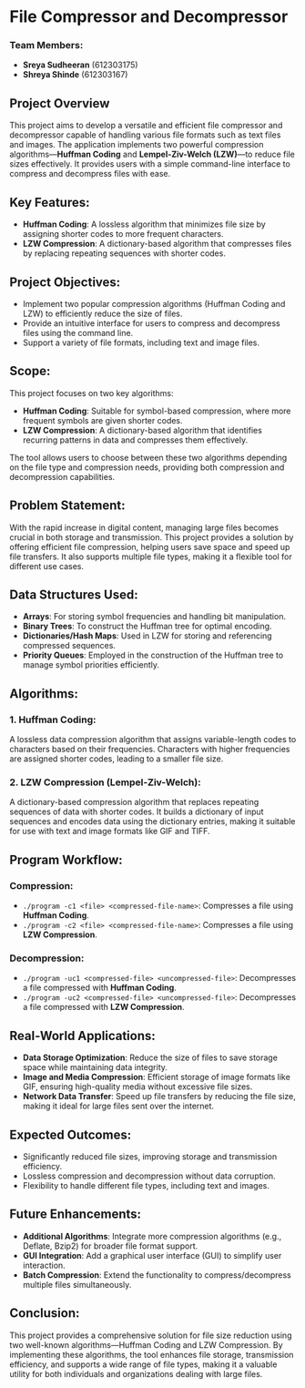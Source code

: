 # File Compressor and Decompressor

### Team Members:
- **Sreya Sudheeran** (612303175)
- **Shreya Shinde** (612303167)

## Project Overview
This project aims to develop a versatile and efficient file compressor and decompressor capable of handling various file formats such as text files and images. The application implements two powerful compression algorithms—**Huffman Coding** and **Lempel-Ziv-Welch (LZW)**—to reduce file sizes effectively. It provides users with a simple command-line interface to compress and decompress files with ease.

## Key Features:
- **Huffman Coding**: A lossless algorithm that minimizes file size by assigning shorter codes to more frequent characters.
- **LZW Compression**: A dictionary-based algorithm that compresses files by replacing repeating sequences with shorter codes.

## Project Objectives:
- Implement two popular compression algorithms (Huffman Coding and LZW) to efficiently reduce the size of files.
- Provide an intuitive interface for users to compress and decompress files using the command line.
- Support a variety of file formats, including text and image files.

## Scope:
This project focuses on two key algorithms:
- **Huffman Coding**: Suitable for symbol-based compression, where more frequent symbols are given shorter codes.
- **LZW Compression**: A dictionary-based algorithm that identifies recurring patterns in data and compresses them effectively.

The tool allows users to choose between these two algorithms depending on the file type and compression needs, providing both compression and decompression capabilities.

## Problem Statement:
With the rapid increase in digital content, managing large files becomes crucial in both storage and transmission. This project provides a solution by offering efficient file compression, helping users save space and speed up file transfers. It also supports multiple file types, making it a flexible tool for different use cases.

## Data Structures Used:
- **Arrays**: For storing symbol frequencies and handling bit manipulation.
- **Binary Trees**: To construct the Huffman tree for optimal encoding.
- **Dictionaries/Hash Maps**: Used in LZW for storing and referencing compressed sequences.
- **Priority Queues**: Employed in the construction of the Huffman tree to manage symbol priorities efficiently.

## Algorithms:
### 1. **Huffman Coding**:
A lossless data compression algorithm that assigns variable-length codes to characters based on their frequencies. Characters with higher frequencies are assigned shorter codes, leading to a smaller file size.

### 2. **LZW Compression (Lempel-Ziv-Welch)**:
A dictionary-based compression algorithm that replaces repeating sequences of data with shorter codes. It builds a dictionary of input sequences and encodes data using the dictionary entries, making it suitable for use with text and image formats like GIF and TIFF.

## Program Workflow:
### Compression:
- `./program -c1 <file> <compressed-file-name>`: Compresses a file using **Huffman Coding**.
- `./program -c2 <file> <compressed-file-name>`: Compresses a file using **LZW Compression**.

### Decompression:
- `./program -uc1 <compressed-file> <uncompressed-file>`: Decompresses a file compressed with **Huffman Coding**.
- `./program -uc2 <compressed-file> <uncompressed-file>`: Decompresses a file compressed with **LZW Compression**.

## Real-World Applications:
- **Data Storage Optimization**: Reduce the size of files to save storage space while maintaining data integrity.
- **Image and Media Compression**: Efficient storage of image formats like GIF, ensuring high-quality media without excessive file sizes.
- **Network Data Transfer**: Speed up file transfers by reducing the file size, making it ideal for large files sent over the internet.

## Expected Outcomes:
- Significantly reduced file sizes, improving storage and transmission efficiency.
- Lossless compression and decompression without data corruption.
- Flexibility to handle different file types, including text and images.

## Future Enhancements:
- **Additional Algorithms**: Integrate more compression algorithms (e.g., Deflate, Bzip2) for broader file format support.
- **GUI Integration**: Add a graphical user interface (GUI) to simplify user interaction.
- **Batch Compression**: Extend the functionality to compress/decompress multiple files simultaneously.

## Conclusion:
This project provides a comprehensive solution for file size reduction using two well-known algorithms—Huffman Coding and LZW Compression. By implementing these algorithms, the tool enhances file storage, transmission efficiency, and supports a wide range of file types, making it a valuable utility for both individuals and organizations dealing with large files.

